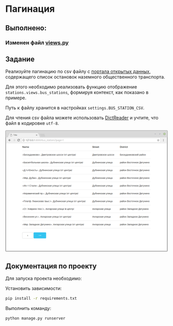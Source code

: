 # Пагинация

## Выполнено:

### Изменен файл [views.py](./stations/views.py)

## Задание

Реализуйте пагинацию по csv файлу с [портала открытых данных](https://data.mos.ru/datasets/752), содержащего список остановок наземного общественного транспорта.

Для этого необходимо реализовать функцию отображение `stations.views.bus_stations`, формируя контекст, как показано в примере.

Путь к файлу хранится в настройках `settings.BUS_STATION_CSV`.

Для чтения csv файла можете использовать [DictReader](https://docs.python.org/3/library/csv.html#csv.DictReader) и учтите, что файл в кодировке `utf-8`.

![Пример результата](./res/result.png)

## Документация по проекту

Для запуска проекта необходимо:

Установить зависимости:

```bash
pip install -r requirements.txt
```

Выполнить команду:

```bash
python manage.py runserver
```

